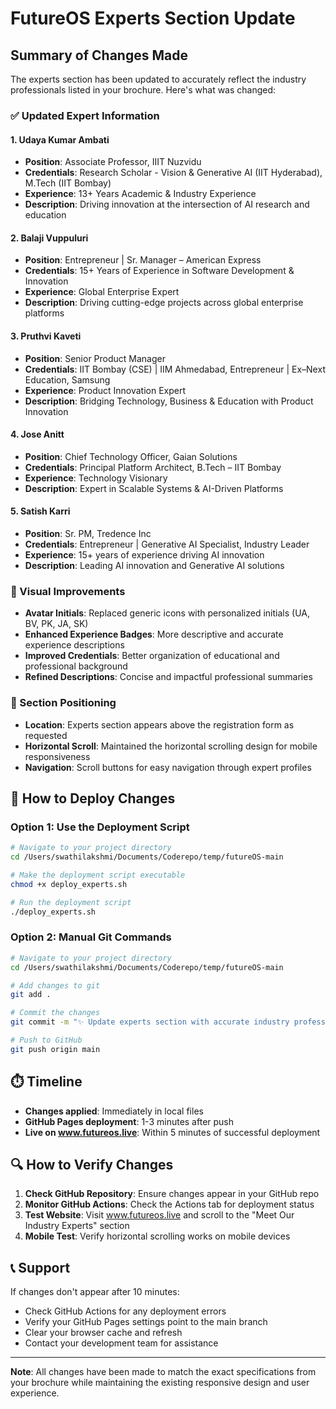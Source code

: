 # FutureOS Experts Section Update

## Summary of Changes Made

The experts section has been updated to accurately reflect the industry professionals listed in your brochure. Here's what was changed:

### ✅ Updated Expert Information

#### 1. **Udaya Kumar Ambati**
- **Position**: Associate Professor, IIIT Nuzvidu
- **Credentials**: Research Scholar - Vision & Generative AI (IIT Hyderabad), M.Tech (IIT Bombay)
- **Experience**: 13+ Years Academic & Industry Experience
- **Description**: Driving innovation at the intersection of AI research and education

#### 2. **Balaji Vuppuluri**
- **Position**: Entrepreneur | Sr. Manager – American Express
- **Credentials**: 15+ Years of Experience in Software Development & Innovation
- **Experience**: Global Enterprise Expert
- **Description**: Driving cutting-edge projects across global enterprise platforms

#### 3. **Pruthvi Kaveti**
- **Position**: Senior Product Manager
- **Credentials**: IIT Bombay (CSE) | IIM Ahmedabad, Entrepreneur | Ex–Next Education, Samsung
- **Experience**: Product Innovation Expert
- **Description**: Bridging Technology, Business & Education with Product Innovation

#### 4. **Jose Anitt**
- **Position**: Chief Technology Officer, Gaian Solutions
- **Credentials**: Principal Platform Architect, B.Tech – IIT Bombay
- **Experience**: Technology Visionary
- **Description**: Expert in Scalable Systems & AI-Driven Platforms

#### 5. **Satish Karri**
- **Position**: Sr. PM, Tredence Inc
- **Credentials**: Entrepreneur | Generative AI Specialist, Industry Leader
- **Experience**: 15+ years of experience driving AI innovation
- **Description**: Leading AI innovation and Generative AI solutions

### 🎨 Visual Improvements
- **Avatar Initials**: Replaced generic icons with personalized initials (UA, BV, PK, JA, SK)
- **Enhanced Experience Badges**: More descriptive and accurate experience descriptions
- **Improved Credentials**: Better organization of educational and professional background
- **Refined Descriptions**: Concise and impactful professional summaries

### 📱 Section Positioning
- **Location**: Experts section appears above the registration form as requested
- **Horizontal Scroll**: Maintained the horizontal scrolling design for mobile responsiveness
- **Navigation**: Scroll buttons for easy navigation through expert profiles

## 🚀 How to Deploy Changes

### Option 1: Use the Deployment Script
```bash
# Navigate to your project directory
cd /Users/swathilakshmi/Documents/Coderepo/temp/futureOS-main

# Make the deployment script executable
chmod +x deploy_experts.sh

# Run the deployment script
./deploy_experts.sh
```

### Option 2: Manual Git Commands
```bash
# Navigate to your project directory
cd /Users/swathilakshmi/Documents/Coderepo/temp/futureOS-main

# Add changes to git
git add .

# Commit the changes
git commit -m "✨ Update experts section with accurate industry professionals"

# Push to GitHub
git push origin main
```

## ⏱️ Timeline
- **Changes applied**: Immediately in local files
- **GitHub Pages deployment**: 1-3 minutes after push
- **Live on www.futureos.live**: Within 5 minutes of successful deployment

## 🔍 How to Verify Changes
1. **Check GitHub Repository**: Ensure changes appear in your GitHub repo
2. **Monitor GitHub Actions**: Check the Actions tab for deployment status
3. **Test Website**: Visit www.futureos.live and scroll to the "Meet Our Industry Experts" section
4. **Mobile Test**: Verify horizontal scrolling works on mobile devices

## 📞 Support
If changes don't appear after 10 minutes:
- Check GitHub Actions for any deployment errors
- Verify your GitHub Pages settings point to the main branch
- Clear your browser cache and refresh
- Contact your development team for assistance

---

**Note**: All changes have been made to match the exact specifications from your brochure while maintaining the existing responsive design and user experience.
